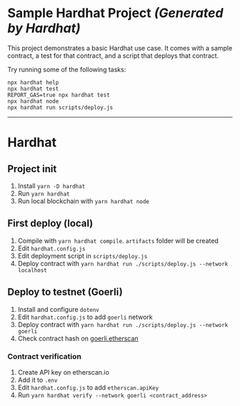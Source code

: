 # Sample Hardhat Project *(Generated by Hardhat)*

This project demonstrates a basic Hardhat use case. It comes with a sample contract, a test for that contract, and a script that deploys that contract.

Try running some of the following tasks:

```shell
npx hardhat help
npx hardhat test
REPORT_GAS=true npx hardhat test
npx hardhat node
npx hardhat run scripts/deploy.js
```

---

# Hardhat

## Project init

1. Install `yarn -D hardhat`
2. Run `yarn hardhat`
3. Run local blockchain with `yarn hardhat node`

## First deploy (local)

1. Compile with `yarn hardhat compile`. `artifacts` folder will be created
2. Edit `hardhat.config.js`
3. Edit deployment script in `scripts/deploy.js`
4. Deploy contract with `yarn hardhat run ./scripts/deploy.js --network localhost`

## Deploy to testnet (Goerli)

1. Install and configure `dotenv`
2. Edit `hardhat.config.js` to add `goerli` network
3. Deploy contract with `yarn hardhat run ./scripts/deploy.js --network goerli`
4. Check contract hash on [goerli.etherscan](https://goerli.etherscan.io)

### Contract verification

1. Create API key on etherscan.io
2. Add it to `.env`
3. Edit `hardhat.config.js` to add `etherscan.apiKey`
4. Run `yarn hardhat verify --network goerli <contract_address>`
